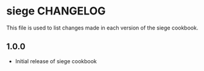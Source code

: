 siege CHANGELOG
===============

This file is used to list changes made in each version of the siege cookbook.

1.0.0
-----
- Initial release of siege cookbook
